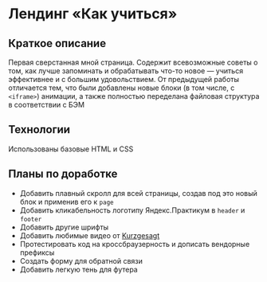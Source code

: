 # **Лендинг «Как учиться»**

## Краткое описание

Первая сверстанная мной страница. Содержит всевозможные советы о том, как лучше запоминать и обрабатывать что-то новое — учиться эффективнее и с большим удовольствием. От предыдущей работы отличается тем, что были добавлены новые блоки (в том числе, с `<iframe>`) анимации, а также полностью переделана файловая структура в соответствии с БЭМ

## Технологии

Использованы базовые HTML и CSS

## Планы по доработке

- Добавить плавный скролл для всей страницы, создав под это новый блок и применив его к `page`
- Добавить кликабельность логотипу Яндекс.Практикум в `header` и `footer`
- Добавить другие шрифты
- Добавить любимые видео от [Kurzgesagt](https://www.youtube.com/c/inanutshell)
- Протестировать код на кроссбраузерность и дописать вендорные префиксы
- Создать форму для обратной связи
- Добавить легкую тень для футера

